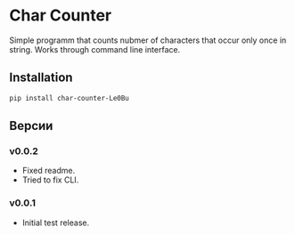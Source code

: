 # Char Counter

Simple programm that counts nubmer of characters that occur only once in string. Works through command line interface.

## Installation

```bash
pip install char-counter-Le0Bu
```

## Версии

### v0.0.2
- Fixed readme.
- Tried to fix CLI.

### v0.0.1
- Initial test release.
